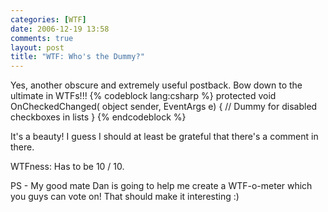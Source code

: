 ```yaml
---
categories: [WTF]
date: 2006-12-19 13:58
comments: true
layout: post
title: "WTF: Who's the Dummy?"
---
```

Yes, another obscure and extremely useful postback. Bow down to the ultimate in WTFs!!!
{% codeblock lang:csharp %}
protected void OnCheckedChanged( object sender, EventArgs e)
{
	// Dummy for disabled checkboxes in lists
}
{% endcodeblock %}

It's a beauty! I guess I should at least be grateful that there's a comment in there.

WTFness: Has to be 10 / 10.

PS - My good mate Dan is going to help me create a WTF-o-meter which you guys can vote on! That should make it interesting :)
